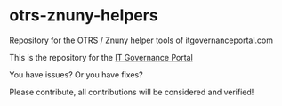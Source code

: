 # otrs-znuny-helpers
Repository for the OTRS / Znuny helper tools of itgovernanceportal.com

This is the repository for the <a href="https://itgovernanceportal.com">IT Governance Portal</a>

You have issues?
Or you have fixes?

Please contribute, all contributions will be considered and verified!
